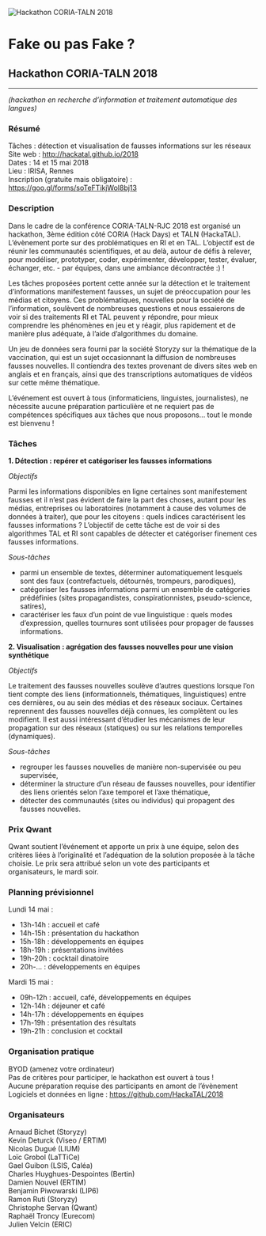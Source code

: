 ![Hackathon CORIA-TALN 2018](https://raw.githubusercontent.com/HackaTAL/2018/gh-pages/Hackathon_CORIA-TALN_2018.png)

# Fake ou pas Fake ?

## Hackathon CORIA-TALN 2018
---------------
*(hackathon en recherche d’information et traitement automatique des langues)*

### Résumé

Tâches : détection et visualisation de fausses informations sur les réseaux  
Site web : http://hackatal.github.io/2018  
Dates : 14 et 15 mai 2018  
Lieu : IRISA, Rennes  
Inscription (gratuite mais obligatoire) : https://goo.gl/forms/soTeFTikjWol8bj13  

### Description

Dans le cadre de la conférence CORIA-TALN-RJC 2018 est organisé un hackathon, 3ème édition côté CORIA (Hack Days) et TALN (HackaTAL). L’évènement porte sur des problématiques en RI et en TAL. L’objectif est de réunir les communautés scientifiques, et au delà, autour de défis à relever, pour modéliser, prototyper, coder, expérimenter, développer, tester, évaluer, échanger, etc. - par équipes, dans une ambiance décontractée :) !

Les tâches proposées portent cette année sur la détection et le traitement d’informations manifestement fausses, un sujet de préoccupation pour les médias et citoyens. Ces problématiques, nouvelles pour la société de l’information, soulèvent de nombreuses questions et nous essaierons de voir si des traitements RI et TAL peuvent y répondre, pour mieux comprendre les phénomènes en jeu et y réagir, plus rapidement et de manière plus adéquate, à l’aide d’algorithmes du domaine.

Un jeu de données sera fourni par la société Storyzy sur la thématique de la vaccination, qui est un sujet occasionnant la diffusion de nombreuses fausses nouvelles. Il contiendra des textes provenant de divers sites web en anglais et en français, ainsi que des transcriptions automatiques de vidéos sur cette même thématique.

L’événement est ouvert à tous (informaticiens, linguistes, journalistes), ne nécessite aucune préparation particulière et ne requiert pas de compétences spécifiques aux tâches que nous proposons... tout le monde est bienvenu !

### Tâches

**1. Détection : repérer et catégoriser les fausses informations**

*Objectifs*

Parmi les informations disponibles en ligne certaines sont manifestement fausses et il n’est pas évident de faire la part des choses, autant pour les médias, entreprises ou laboratoires (notamment à cause des volumes de données à traiter), que pour les citoyens : quels indices caractérisent les fausses informations ? L’objectif de cette tâche est de voir si des algorithmes TAL et RI sont capables de détecter et catégoriser finement ces fausses informations.

*Sous-tâches*

- parmi un ensemble de textes, déterminer automatiquement lesquels sont des faux (contrefactuels, détournés, trompeurs, parodiques),
- catégoriser les fausses informations parmi un ensemble de catégories prédéfinies (sites propagandistes, conspirationnistes, pseudo-science, satires),
- caractériser les faux d’un point de vue linguistique : quels modes d’expression, quelles tournures sont utilisées pour propager de fausses informations.

**2. Visualisation : agrégation des fausses nouvelles pour une vision synthétique**

*Objectifs*

Le traitement des fausses nouvelles soulève d’autres questions lorsque l’on tient compte des liens (informationnels, thématiques, linguistiques) entre ces dernières, ou au sein des médias et des réseaux sociaux. Certaines reprennent des fausses nouvelles déjà connues, les complètent ou les modifient. Il est aussi intéressant d’étudier les mécanismes de leur propagation sur des réseaux (statiques) ou sur les relations temporelles (dynamiques).

*Sous-tâches*

- regrouper les fausses nouvelles de manière non-supervisée ou peu supervisée,
- déterminer la structure d’un réseau de fausses nouvelles, pour identifier des liens orientés selon l’axe temporel et l’axe thématique,
- détecter des communautés (sites ou individus) qui propagent des fausses nouvelles.

### Prix Qwant

Qwant soutient l’événement et apporte un prix à une équipe, selon des critères liées à l’originalité et l’adéquation de la solution proposée à la tâche choisie. Le prix sera attribué selon un vote des participants et organisateurs, le mardi soir.

### Planning prévisionnel

Lundi 14 mai :

- 13h-14h : accueil et café
- 14h-15h : présentation du hackathon
- 15h-18h : développements en équipes
- 18h-19h : présentations invitées
- 19h-20h : cocktail dinatoire
- 20h-... : développements en équipes

Mardi 15 mai :

- 09h-12h : accueil, café, développements en équipes
- 12h-14h : déjeuner et café
- 14h-17h : développements en équipes
- 17h-19h : présentation des résultats
- 19h-21h : conclusion et cocktail

### Organisation pratique

BYOD (amenez votre ordinateur)  
Pas de critères pour participer, le hackathon est ouvert à tous !  
Aucune préparation requise des participants en amont de l’évènement  
Logiciels et données en ligne : https://github.com/HackaTAL/2018  

### Organisateurs

Arnaud Bichet (Storyzy)  
Kevin Deturck (Viseo / ERTIM)  
Nicolas Dugué (LIUM)  
Loïc Grobol (LaTTiCe)  
Gael Guibon (LSIS, Caléa)  
Charles Huyghues-Despointes (Bertin)  
Damien Nouvel (ERTIM)  
Benjamin Piwowarski (LIP6)  
Ramon Ruti (Storyzy)  
Christophe Servan (Qwant)  
Raphaël Troncy (Eurecom)  
Julien Velcin (ERIC)  
